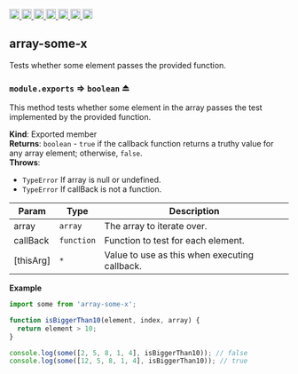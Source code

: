 <a
  href="https://travis-ci.org/Xotic750/array-some-x"
  title="Travis status">
<img
  src="https://travis-ci.org/Xotic750/array-some-x.svg?branch=master"
  alt="Travis status" height="18">
</a>
<a
  href="https://david-dm.org/Xotic750/array-some-x"
  title="Dependency status">
<img src="https://david-dm.org/Xotic750/array-some-x/status.svg"
  alt="Dependency status" height="18"/>
</a>
<a
  href="https://david-dm.org/Xotic750/array-some-x?type=dev"
  title="devDependency status">
<img src="https://david-dm.org/Xotic750/array-some-x/dev-status.svg"
  alt="devDependency status" height="18"/>
</a>
<a
  href="https://badge.fury.io/js/array-some-x"
  title="npm version">
<img src="https://badge.fury.io/js/array-some-x.svg"
  alt="npm version" height="18">
</a>
<a
  href="https://www.jsdelivr.com/package/npm/array-some-x"
  title="jsDelivr hits">
<img src="https://data.jsdelivr.com/v1/package/npm/array-some-x/badge?style=rounded"
  alt="jsDelivr hits" height="18">
</a>
<a
  href="https://bettercodehub.com/results/Xotic750/array-some-x"
  title="bettercodehub score">
<img src="https://bettercodehub.com/edge/badge/Xotic750/array-some-x?branch=master"
  alt="bettercodehub score" height="18">
</a>
<a
  href="https://coveralls.io/github/Xotic750/array-some-x?branch=master"
  title="Coverage Status">
<img src="https://coveralls.io/repos/github/Xotic750/array-some-x/badge.svg?branch=master"
  alt="Coverage Status" height="18">
</a>

<a name="module_array-some-x"></a>

## array-some-x

Tests whether some element passes the provided function.

<a name="exp_module_array-some-x--module.exports"></a>

### `module.exports` ⇒ <code>boolean</code> ⏏

This method tests whether some element in the array passes the test
implemented by the provided function.

**Kind**: Exported member  
**Returns**: <code>boolean</code> - `true` if the callback function returns a truthy value for
any array element; otherwise, `false`.  
**Throws**:

- <code>TypeError</code> If array is null or undefined.
- <code>TypeError</code> If callBack is not a function.

| Param     | Type                  | Description                                   |
| --------- | --------------------- | --------------------------------------------- |
| array     | <code>array</code>    | The array to iterate over.                    |
| callBack  | <code>function</code> | Function to test for each element.            |
| [thisArg] | <code>\*</code>       | Value to use as this when executing callback. |

**Example**

```js
import some from 'array-some-x';

function isBiggerThan10(element, index, array) {
  return element > 10;
}

console.log(some([2, 5, 8, 1, 4], isBiggerThan10)); // false
console.log(some([12, 5, 8, 1, 4], isBiggerThan10)); // true
```
